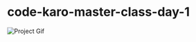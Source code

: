 # code-karo-master-class-day-1
 
![Project Gif](https://user-images.githubusercontent.com/78687135/212461307-133ce6cb-6fc6-497d-a09c-75e0f2b6cc08.gif)
